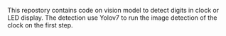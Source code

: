 This repostory contains code on vision model to detect digits in clock or LED display. The detection use Yolov7 to run the image detection of the clock on the first step.